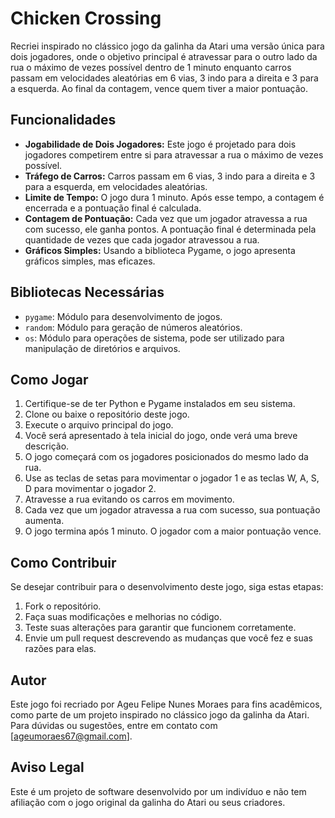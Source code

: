 # Chicken Crossing

Recriei inspirado no clássico jogo da galinha da Atari uma versão única para dois jogadores, onde o objetivo principal é atravessar para o outro lado da rua o máximo de vezes possível dentro de 1 minuto enquanto carros passam em velocidades aleatórias em 6 vias, 3 indo para a direita e 3 para a esquerda. Ao final da contagem, vence quem tiver a maior pontuação.

## Funcionalidades

- **Jogabilidade de Dois Jogadores:** Este jogo é projetado para dois jogadores competirem entre si para atravessar a rua o máximo de vezes possível.
- **Tráfego de Carros:** Carros passam em 6 vias, 3 indo para a direita e 3 para a esquerda, em velocidades aleatórias.
- **Limite de Tempo:** O jogo dura 1 minuto. Após esse tempo, a contagem é encerrada e a pontuação final é calculada.
- **Contagem de Pontuação:** Cada vez que um jogador atravessa a rua com sucesso, ele ganha pontos. A pontuação final é determinada pela quantidade de vezes que cada jogador atravessou a rua.
- **Gráficos Simples:** Usando a biblioteca Pygame, o jogo apresenta gráficos simples, mas eficazes.

## Bibliotecas Necessárias

- `pygame`: Módulo para desenvolvimento de jogos.
- `random`: Módulo para geração de números aleatórios.
- `os`: Módulo para operações de sistema, pode ser utilizado para manipulação de diretórios e arquivos.

## Como Jogar

1. Certifique-se de ter Python e Pygame instalados em seu sistema.
2. Clone ou baixe o repositório deste jogo.
3. Execute o arquivo principal do jogo.
4. Você será apresentado à tela inicial do jogo, onde verá uma breve descrição.
5. O jogo começará com os jogadores posicionados do mesmo lado da rua.
6. Use as teclas de setas para movimentar o jogador 1 e as teclas W, A, S, D para movimentar o jogador 2.
7. Atravesse a rua evitando os carros em movimento.
8. Cada vez que um jogador atravessa a rua com sucesso, sua pontuação aumenta.
9. O jogo termina após 1 minuto. O jogador com a maior pontuação vence.

## Como Contribuir

Se desejar contribuir para o desenvolvimento deste jogo, siga estas etapas:

1. Fork o repositório.
2. Faça suas modificações e melhorias no código.
3. Teste suas alterações para garantir que funcionem corretamente.
4. Envie um pull request descrevendo as mudanças que você fez e suas razões para elas.

## Autor

Este jogo foi recriado por Ageu Felipe Nunes Moraes para fins acadêmicos, como parte de um projeto inspirado no clássico jogo da galinha da Atari. Para dúvidas ou sugestões, entre em contato com [ageumoraes67@gmail.com].

## Aviso Legal

Este é um projeto de software desenvolvido por um indivíduo e não tem afiliação com o jogo original da galinha do Atari ou seus criadores.
